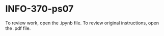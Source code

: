 # INFO-370-ps07
 
To review work, open the .ipynb file. To review original instructions, open the .pdf file.